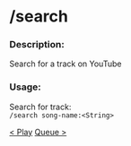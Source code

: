 # /search

### Description:
Search for a track on YouTube<br>

### Usage:
Search for track:<br>
`/search song-name:<String>`<br>


<a class="button prev" href="./#/commands/musiccommands/play" role="button">< Play</a>
<a class="button next" href="./#/commands/musiccommands/queue" role="button">Queue ></a>